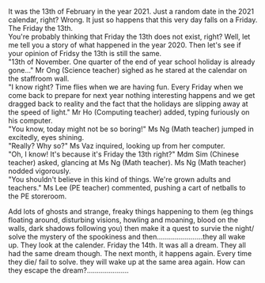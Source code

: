   It was the 13th of February in the year 2021. Just a random date in the 2021 calendar, right? Wrong. It just so happens that this very day falls on a Friday. The Friday the 13th. <br/>
  You're probably thinking that Friday the 13th does not exist, right? Well, let me tell you a story of what happened in the year 2020. Then let's see if your opinion of Fridsy the 13th is still the same. <br/> 
  "13th of November. One quarter of the end of year school holiday is already gone..." Mr Ong (Science teacher) sighed as he stared at the calendar on the staffroom wall. <br/>
  "I know right? Time flies when we are having fun. Every Friday when we come back to prepare for next year nothing interesting happens and we get dragged back to reality and the fact that the holidays are slipping away at the speed of light." Mr Ho (Computing teacher) added, typing furiously on his computer. <br/>
  "You know, today might not be so boring!" Ms Ng (Math teacher) jumped in excitedly, eyes shining. <br/>
  "Really? Why so?" Ms Vaz inquired, looking up from her computer. <br/>
  "Oh, I know! It's because it's Friday the 13th right?" Mdm Sim (Chinese teacher) asked, glancing at Ms Ng (Math teacher). Ms Ng (Math teacher) nodded vigorously. <br/>
  "You shouldn't believe in this kind of things. We're grown adults and teachers." Ms Lee (PE teacher) commented, pushing a cart of netballs to the PE storeroom. <br/>


Add lots of ghosts and strange, freaky things happening to them (eg things floating around, disturbing visions, howling and moaning, blood on the walls, dark shadows following you) then make it a quest to survie the night/ solve the mystery of the spookiness and then.......................they all wake up. They look at the calender. Friday the 14th. It was all a dream. They all had the same dream though. The next month, it happens again. Every time they die/ fail to solve. they will wake up at the same area again. How can they escape the dream?.....................
